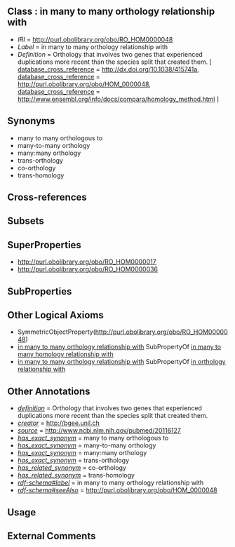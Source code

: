 
## Class : in many to many orthology relationship with

 * *IRI* = http://purl.obolibrary.org/obo/RO_HOM0000048
 * *Label* = in many to many orthology relationship with
 * *Definition* = Orthology that involves two genes that experienced duplications more recent than the species split that created them. [ [database_cross_reference](../../ef/oboInOwl#hasDbXref.md) = http://dx.doi.org/10.1038/415741a, [database_cross_reference](../../ef/oboInOwl#hasDbXref.md) = http://purl.obolibrary.org/obo/HOM_0000048, [database_cross_reference](../../ef/oboInOwl#hasDbXref.md) = http://www.ensembl.org/info/docs/compara/homology_method.html ]

## Synonyms

 * many to many orthologous to
 * many-to-many orthology
 * many:many orthology
 * trans-orthology
 * co-orthology
 * trans-homology

## Cross-references


## Subsets


## SuperProperties

 * <http://purl.obolibrary.org/obo/RO_HOM0000017>
 * <http://purl.obolibrary.org/obo/RO_HOM0000036>

## SubProperties


## Other Logical Axioms

 * SymmetricObjectProperty(<http://purl.obolibrary.org/obo/RO_HOM0000048>)
 * [in many to many orthology relationship with](../../RO/48/RO_HOM0000048.md) SubPropertyOf [in many to many homology relationship with](../../RO/36/RO_HOM0000036.md)
 * [in many to many orthology relationship with](../../RO/48/RO_HOM0000048.md) SubPropertyOf [in orthology relationship with](../../RO/17/RO_HOM0000017.md)

## Other Annotations

 * *[definition](../../IAO/15/IAO_0000115.md)* = Orthology that involves two genes that experienced duplications more recent than the species split that created them.
 * *[creator](../../or/creator.md)* = http://bgee.unil.ch
 * *[source](../../ce/source.md)* = http://www.ncbi.nlm.nih.gov/pubmed/20116127
 * *[has_exact_synonym](../../ym/oboInOwl#hasExactSynonym.md)* = many to many orthologous to
 * *[has_exact_synonym](../../ym/oboInOwl#hasExactSynonym.md)* = many-to-many orthology
 * *[has_exact_synonym](../../ym/oboInOwl#hasExactSynonym.md)* = many:many orthology
 * *[has_exact_synonym](../../ym/oboInOwl#hasExactSynonym.md)* = trans-orthology
 * *[has_related_synonym](../../ym/oboInOwl#hasRelatedSynonym.md)* = co-orthology
 * *[has_related_synonym](../../ym/oboInOwl#hasRelatedSynonym.md)* = trans-homology
 * *[rdf-schema#label](../../el/rdf-schema#label.md)* = in many to many orthology relationship with
 * *[rdf-schema#seeAlso](../../so/rdf-schema#seeAlso.md)* = http://purl.obolibrary.org/obo/HOM_0000048

## Usage


## External Comments

